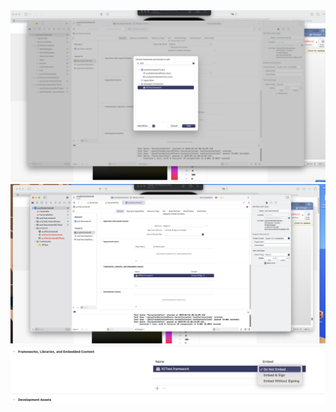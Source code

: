 

<img src="./XCTestFramework.png">
<img src="./XCTestFramework2.png">
<img src="./XCTestFramework3.png">

